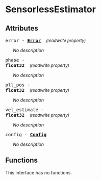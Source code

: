 





# SensorlessEstimator

## Attributes



<big><code>error - 
**[<span >Error</span>](sensorlessestimator.error.md)**</code></big>&nbsp;&nbsp;&nbsp;&nbsp;<span style="font-size: small;">_(readwrite property)_</span>

<ul>

_No description_</ul>

<big><code>phase - 
**<span title="C type: float, Python type: float">float32</span>**</code></big>&nbsp;&nbsp;&nbsp;&nbsp;<span style="font-size: small;">_(readwrite property)_</span>

<ul>

_No description_</ul>

<big><code>pll_pos - 
**<span title="C type: float, Python type: float">float32</span>**</code></big>&nbsp;&nbsp;&nbsp;&nbsp;<span style="font-size: small;">_(readwrite property)_</span>

<ul>

_No description_</ul>

<big><code>vel_estimate - 
**<span title="C type: float, Python type: float">float32</span>**</code></big>&nbsp;&nbsp;&nbsp;&nbsp;<span style="font-size: small;">_(readwrite property)_</span>

<ul>

_No description_</ul>

<big><code>config - **[<span >Config</span>](sensorlessestimator.config.md)**</code></big>

<ul>

_No description_</ul>



## Functions


This interface has no functions.
